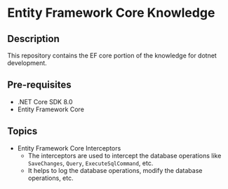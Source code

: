# Entity Framework Core Knowledge

## Description

This repository contains the EF core portion of the knowledge for dotnet development.

## Pre-requisites

- .NET Core SDK 8.0
- Entity Framework Core

## Topics
- Entity Framework Core Interceptors
  - The interceptors are used to intercept the database operations like `SaveChanges`, `Query`, `ExecuteSqlCommand`, etc.
  - It helps to log the database operations, modify the database operations, etc.